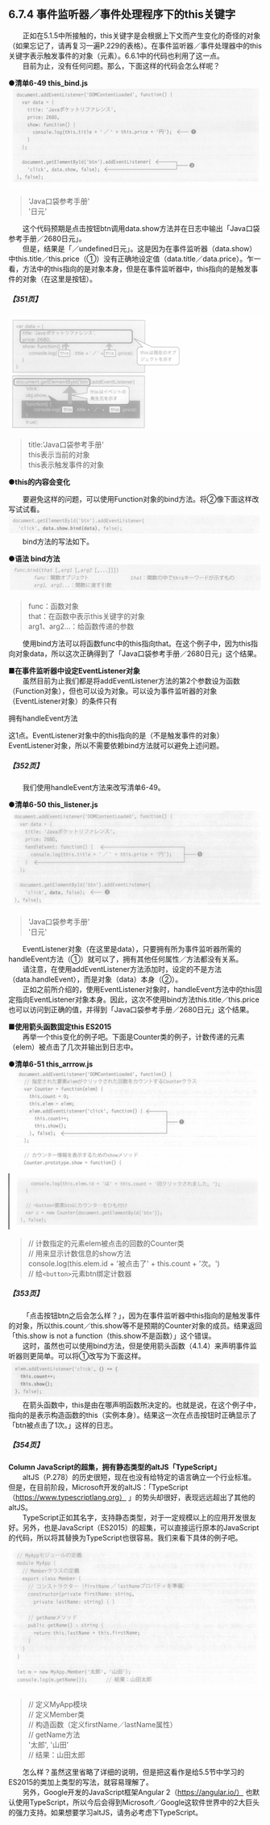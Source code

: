 ## 6.7.4 事件监听器／事件处理程序下的this关键字
&emsp;&emsp;正如在5.1.5中所接触的，this关键字是会根据上下文而产生变化的奇怪的对象（如果忘记了，请再复习一遍P.229的表格）。在事件监听器／事件处理器中的this关键字表示触发事件的对象（元素）。6.6.1中的代码也利用了这一点。<br>
&emsp;&emsp;目前为止，没有任何问题。那么，下面这样的代码会怎么样呢？

**●清单6-49 this_bind.js**
![image](../../images/c6/スクリーンショット&#32;2019-04-08&#32;午前11.31.37.png)
> 'Java口袋参考手册'  
> '日元'  

&emsp;&emsp;这个代码预期是点击按钮btn调用data.show方法并在日志中输出「Java口袋参考手册／2680日元」。<br>
&emsp;&emsp;但是，结果是「／undefined日元」。这是因为在事件监听器（data.show）中this.title／this.price（①）没有正确地设定值（data.title／data.price）。乍一看，方法中的this指向的是对象本身，但是在事件监听器中，this指向的是触发事件的对象（在这里是按钮）。
##### 【351页】
![image](../../images/c6/スクリーンショット&#32;2019-04-08&#32;午前11.46.26.png)
> title:'Java口袋参考手册'  
> this表示当前的对象  
> this表示触发事件的对象

**●this的内容会变化**

&emsp;&emsp;要避免这样的问题，可以使用Function对象的bind方法。将②像下面这样改写试试看。
![image](../../images/c6/スクリーンショット&#32;2019-04-08&#32;午前11.50.22.png)
&emsp;&emsp;bind方法的写法如下。

**●语法 bind方法**
![image](../../images/c6/スクリーンショット&#32;2019-04-08&#32;午前11.52.03.png)
> func：函数对象  
> that：在函数中表示this关键字的对象  
> arg1、arg2...：给函数传递的参数

&emsp;&emsp;使用bind方法可以将函数func中的this指向that。在这个例子中，因为this指向对象data，所以这次正确得到了「Java口袋参考手册／2680日元」这个结果。

**■在事件监听器中设定EventListener对象**<br>
&emsp;&emsp;虽然目前为止我们都是将addEventListener方法的第2个参数设为函数（Function对象），但也可以设为对象。可以设为事件监听器的对象（EventListener对象）的条件只有

拥有handleEvent方法

这1点。EventListener对象中的this指向的是（不是触发事件的对象）EventListener对象，所以不需要依赖bind方法就可以避免上述问题。
##### 【352页】
&emsp;&emsp;我们使用handleEvent方法来改写清单6-49。

**●清单6-50 this_listener.js**
![image](../../images/c6/スクリーンショット&#32;2019-04-08&#32;午後2.30.27.png)
> 'Java口袋参考手册'  
> '日元'  

&emsp;&emsp;EventListener对象（在这里是data），只要拥有所为事件监听器所需的handleEvent方法（①）就可以了，拥有其他任何属性／方法都没有关系。<br>
&emsp;&emsp;请注意，在使用addEventListener方法添加时，设定的不是方法（data.handleEvent），而是对象（data）本身（②）。  
&emsp;&emsp;正如之前所介绍的，使用EventListener对象时，handleEvent方法中的this固定指向EventListener对象本身。因此，这次不使用bind方法this.title／this.price也可以访问到正确的值，并得到「Java口袋参考手册／2680日元」这个结果。

**■使用箭头函数固定this ES2015**<br>
&emsp;&emsp;再举一个this变化的例子吧。下面是Counter类的例子，计数传递的元素（elem）被点击了几次并输出到日志中。

**●清单6-51 this_arrrow.js**
![image](../../images/c6/スクリーンショット&#32;2019-04-08&#32;午後8.01.38.png)
![image](../../images/c6/スクリーンショット&#32;2019-04-08&#32;午後8.01.52.png)
> // 计数指定的元素elem被点击的回数的Counter类  
> // 用来显示计数信息的show方法  
> console.log(this.elem.id + '被点击了' + this.count + '次。')  
> // 给`<button>`元素btn绑定计数器  

##### 【353页】
&emsp;&emsp;「点击按钮btn之后会怎么样？」，因为在事件监听器中this指向的是触发事件的对象，所以this.count／this.show等不是预期的Counter对象的成员。结果返回「this.show is not a function（this.show不是函数）」这个错误。<br>
&emsp;&emsp;这时，虽然也可以使用bind方法，但是使用箭头函数（4.1.4）来声明事件监听器则更简单。可以将①改写为下面这样。
![image](../../images/c6/スクリーンショット&#32;2019-04-08&#32;午後8.21.48.png)
&emsp;&emsp;在箭头函数中，this是由在哪声明函数所决定的。也就是说，在这个例子中，指向的是表示构造函数的this（实例本身）。结果这一次在点击按钮时正确显示了「btn被点击了1次。」这样的日志。
##### 【354页】
**Column JavaScript的超集，拥有静态类型的altJS「TypeScript」**<br>
&emsp;&emsp;altJS（P.278）的历史很短，现在也没有给特定的语言确立一个行业标准。但是，在目前阶段，Microsoft开发的altJS：「TypeScript（https://www.typescriptlang.org） 」的势头却很好，表现远远超出了其他的altJS。<br>
&emsp;&emsp;TypeScript正如其名字，支持静态类型，对于一定规模以上的应用开发很友好。另外，也是JavaScript（ES2015）的超集，可以直接运行原本的JavaScript的代码，所以将其替换为TypeScript也很容易。我们来看下具体的例子吧。
![image](../../images/c6/スクリーンショット&#32;2019-04-08&#32;午後8.57.20.png)
> // 定义MyApp模块  
> // 定义Member类  
> // 构造函数（定义firstName／lastName属性）  
> // getName方法  
> '太郎', '山田'  
> // 结果：山田太郎

&emsp;&emsp;怎么样？虽然这里省略了详细的说明，但是把这看作是给5.5节中学习的ES2015的类加上类型的写法，就容易理解了。<br>
&emsp;&emsp;另外，Google开发的JavaScript框架Angular 2（https://angular.io/） 也默认使用TypeScript，所以今后会得到Microsoft／Google这软件世界中的2大巨头的强力支持。如果想要学习altJS，请务必考虑下TypeScript。

